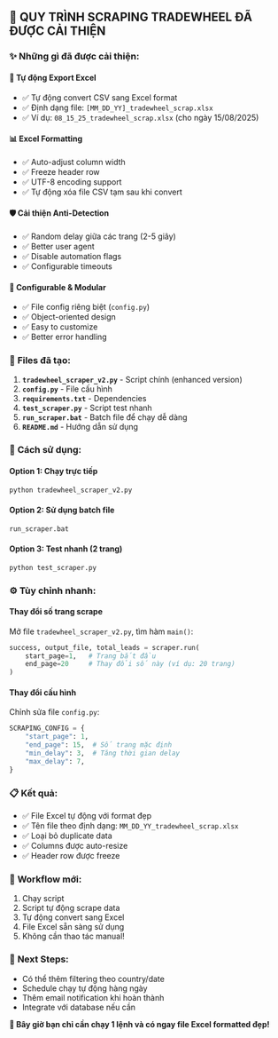 ## 🎉 QUY TRÌNH SCRAPING TRADEWHEEL ĐÃ ĐƯỢC CẢI THIỆN

### ✨ Những gì đã được cải thiện:

#### 🔄 **Tự động Export Excel**

- ✅ Tự động convert CSV sang Excel format
- ✅ Định dạng file: `[MM_DD_YY]_tradewheel_scrap.xlsx`
- ✅ Ví dụ: `08_15_25_tradewheel_scrap.xlsx` (cho ngày 15/08/2025)

#### 📊 **Excel Formatting**

- ✅ Auto-adjust column width
- ✅ Freeze header row
- ✅ UTF-8 encoding support
- ✅ Tự động xóa file CSV tạm sau khi convert

#### 🛡️ **Cải thiện Anti-Detection**

- ✅ Random delay giữa các trang (2-5 giây)
- ✅ Better user agent
- ✅ Disable automation flags
- ✅ Configurable timeouts

#### 🔧 **Configurable & Modular**

- ✅ File config riêng biệt (`config.py`)
- ✅ Object-oriented design
- ✅ Easy to customize
- ✅ Better error handling

### 📁 **Files đã tạo:**

1. **`tradewheel_scraper_v2.py`** - Script chính (enhanced version)
2. **`config.py`** - File cấu hình
3. **`requirements.txt`** - Dependencies
4. **`test_scraper.py`** - Script test nhanh
5. **`run_scraper.bat`** - Batch file để chạy dễ dàng
6. **`README.md`** - Hướng dẫn sử dụng

### 🚀 **Cách sử dụng:**

#### Option 1: Chạy trực tiếp

```bash
python tradewheel_scraper_v2.py
```

#### Option 2: Sử dụng batch file

```bash
run_scraper.bat
```

#### Option 3: Test nhanh (2 trang)

```bash
python test_scraper.py
```

### ⚙️ **Tùy chỉnh nhanh:**

#### Thay đổi số trang scrape

Mở file `tradewheel_scraper_v2.py`, tìm hàm `main()`:

```python
success, output_file, total_leads = scraper.run(
    start_page=1,   # Trang bắt đầu
    end_page=20     # Thay đổi số này (ví dụ: 20 trang)
)
```

#### Thay đổi cấu hình

Chỉnh sửa file `config.py`:

```python
SCRAPING_CONFIG = {
    "start_page": 1,
    "end_page": 15,  # Số trang mặc định
    "min_delay": 3,  # Tăng thời gian delay
    "max_delay": 7,
}
```

### 📋 **Kết quả:**

- ✅ File Excel tự động với format đẹp
- ✅ Tên file theo định dạng: `MM_DD_YY_tradewheel_scrap.xlsx`
- ✅ Loại bỏ duplicate data
- ✅ Columns được auto-resize
- ✅ Header row được freeze

### 🎯 **Workflow mới:**

1. Chạy script
2. Script tự động scrape data
3. Tự động convert sang Excel
4. File Excel sẵn sàng sử dụng
5. Không cần thao tác manual!

### 🔮 **Next Steps:**

- Có thể thêm filtering theo country/date
- Schedule chạy tự động hàng ngày
- Thêm email notification khi hoàn thành
- Integrate với database nếu cần

**🎊 Bây giờ bạn chỉ cần chạy 1 lệnh và có ngay file Excel formatted đẹp!**
